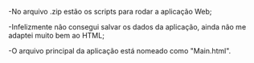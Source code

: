 -No arquivo .zip estão os scripts para rodar a aplicação Web;

-Infelizmente não consegui salvar os dados da aplicação, ainda não me adaptei muito bem ao HTML;

-O arquivo principal da aplicação está nomeado como "Main.html".
